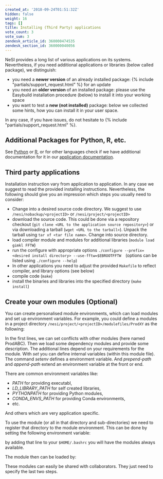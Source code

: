 ```yaml
---
created_at: '2018-09-24T01:51:32Z'
hidden: false
weight: 16
tags: []
title: Installing (Third Party) applications
vote_count: 3
vote_sum: 3
zendesk_article_id: 360000474535
zendesk_section_id: 360000040056
---
```


NeSI provides a long list of various applications on its systems.
Nevertheless, if you need additional applications or libraries (below
called package), we distinguish:

- you need a **newer version** of an already installed package:  {% include "partials/support_request.html" %} for
    an update
- you need an **older version** of an installed package: please use
    the Easybuild installation procedure (below) to install it into your
    working space
- you want to test a **new (not installed)** package: below we
    collected some hints, how you can install it in your user space.

In any case, if you have issues, do not hesitate to {% include "partials/support_request.html" %}.

## Additional Packages for Python, R, etc.

See [Python](../../Scientific_Computing/Supported_Applications/Python.md) or [R](../../Scientific_Computing/Supported_Applications/R.md),
or for other languages check if we have additional documentation for it
in our [application documentation](../Supported_Applications/index.md).

## Third party applications

Installation instruction vary from application to application. In any
case we suggest to read the provided installing instructions.
Nevertheless, the following should give you an impression which steps
you usually need to consider:

- Change into a desired source code directory. We suggest to use
    `/nesi/nobackup/<projectID>` or `/nesi/project/<projectID>`
- download the source code. This could be done via a repository
    checkout (`git clone <URL to the application source repository>`) or
    via downloading a tarball (`wget <URL to the tarball>`). Unpack the
    tarball using `tar xf <tar file name>`. Change into source
    directory.
- load compiler module and modules for additional libraries
    (`module load gimkl FFTW`)
- run the configure with appropriate options
    `./configure --prefix=<desired install directory> --use-fftw=$EBROOTFFTW  `(options
    can be listed using `./configure --help`)
- In other applications you need to adjust the provided `Makefile` to
    reflect compiler, and library options (see below)
- compile code (`make`)
- install the binaries and libraries into the specified directory
    (`make install`)

## Create your own modules (Optional)

You can create personalised module environments, which can load modules
and set up environment variables. For example, you could define a
modules in a project directory
`/nesi/project/<projectID>/modulefiles/ProdXY` as the following:

In the first lines, we can set conflicts with other modules (here named
ProdABC). Then we load some dependency modules and provide some
description. The additional lines depend on your requirements for the
module. With *set* you can define internal variables (within this module
file). The command *setenv* defines a environment variable. And
*prepend-path* and *append-path* extend an environment variable at the
front or end.

There are common environment variables like:

- *PATH* for providing executabl,
- *LD\_LIBRARY\_PATH* for self created libraries,
- *PYTHONPATH* for providing Python modules,
- *CONDA\_ENVS\_PATH* for providing Conda environments,
- etc.

And others which are very application specific.

To use the module (or all in that directory and sub-directories) we need
to register that directory to the module environment. This can be done
by setting the following environment variable:

by adding that line to your `$HOME/.bashrc` you will have the modules
always available.

The module then can be loaded by:

These modules can easily be shared with collaborators. They just need to
specify the last two steps.
